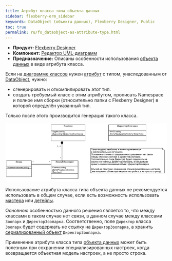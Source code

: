 ```yaml
---
title: Атрибут класса типа объекта данных
sidebar: flexberry-orm_sidebar
keywords: DataObject (объекты данных), Flexberry Designer, Public
toc: true
permalink: ru/fo_dataobject-as-attribute-type.html
---
```

* **Продукт:** [Flexberry Designer](fd_flexberry-designer.html)
* **Компонент:** [Редактор UML-диаграмм](fd_editing-diagram.html)
* **Предназначение:** Описаны особенности использования [объекта данных](fo_dataobject.html) в виде атрибута класса.

Если на [диаграмме классов](fd_class-diagram.html) нужен [атрибут](fo_attributes-class-data.html) с типом, унаследованным от [DataObject](fo_dataobject.html), нужно:

* сгенерировать и откомпилировать этот тип.
* создать требуемый класс с этим атрибутом, прописать Namespace и полное имя сборки (относительно папки с Flexberry Designer) в которой определён указанный тип.

Только после этого производится генерация такого класса.

![](/images/pages/products/flexberry-orm/data-object-as-attribute-type/data-object-as-attribute-type.GIF)

Использование атрибута класса типа объекта данных не рекомендуется использовать в общем случае, если есть возможность использовать [мастера](fd_master-association.html) или [детейлы](fo_detail-associations-and-their-properties.html).

Основною особенностью данного решения является то, что между классами в таком случае нет связи, в данном случае между классами `Зоопарк` и `ДиректорЗоопарка`. Соответственно, поле `Директор` класса `Зоопарк` будет содержать не ссылку на `ДиректорЗоопарка`, а хранить [сериализованный объект](fo_aggregating-function.html) `ДиректорЗоопарка`.

Применение атрибута класса типа [объекта данных](fo_dataobject.html) может быть полезным при сохранении специализированных настроек, когда возвращается объектная модель настроек, а не просто строка.










